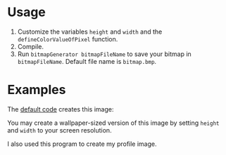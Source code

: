 # Usage

1. Customize the variables `height` and `width` and the `defineColorValueOfPixel` function.
2. Compile.
3. Run `bitmapGenerator bitmapFileName` to save your bitmap in `bitmapFileName`. Default file name is `bitmap.bmp`.

# Examples

The [default code](src/main.cpp) creates this image:



You may create a wallpaper-sized version of this image by setting `height` and `width` to your screen resolution.

I also used this program to create my profile image.